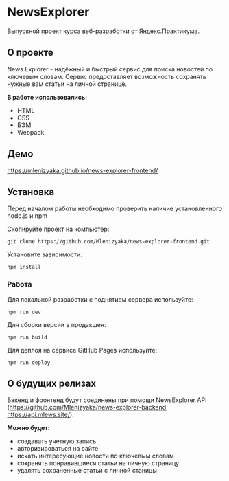 # NewsExplorer
Выпускной проект курса веб-разработки от Яндекс.Практикума.

## О проекте
News Explorer - надёжный и быстрый сервис для поиска новостей по ключевым словам.
Сервис предоставляет возможность сохранять нужные вам статьи на личной странице.

**В работе использовались:**
- HTML
- CSS
- БЭМ
- Webpack

## Демо
https://mlenizyaka.github.io/news-explorer-frontend/

## Установка
Перед началом работы необходимо проверить наличие установленного node.js и npm

Скопируйте проект на компьютер:

`git clone https://github.com/Mlenizyaka/news-explorer-frontend.git`

Установите зависимости:

`npm install`

### Работа
Для локальной разработки с поднятием сервера используйте:

`npm run dev`

Для сборки версии в продакшен:

`npm run build`

Для деплоя на сервисе GitHub Pages используйте:

`npm run deploy`

## О будущих релизах
Бэкенд и фронтенд будут соединены при помощи NewsExplorer API (https://github.com/Mlenizyaka/news-explorer-backend, https://api.mlews.site/).

**Можно будет:**

- создавать учетную запись
- авторизироваться на сайте
- искать интересующие новости по ключевым словам
- сохранять понравившиеся статьи на личную страницу
- удалять сохраненные статьи с личной станицы
